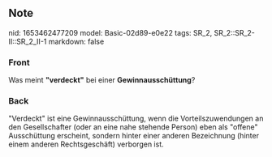## Note
nid: 1653462477209
model: Basic-02d89-e0e22
tags: SR_2, SR_2::SR_2-II::SR_2_II-1
markdown: false

### Front
Was meint <b>"verdeckt"</b> bei einer <b>Gewinnausschüttung</b>?

### Back
"Verdeckt" ist eine Gewinnausschüttung, wenn die Vorteilszuwendungen an den Gesellschafter (oder an eine nahe stehende Person) eben als "offene" Ausschüttung erscheint, sondern hinter einer anderen Bezeichnung (hinter einem anderen Rechtsgeschäft) verborgen ist.
